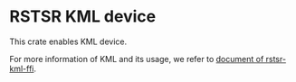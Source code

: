 # RSTSR KML device

This crate enables KML device.

For more information of KML and its usage, we refer to [document of rstsr-kml-ffi](https://docs.rs/rstsr-kml-ffi).